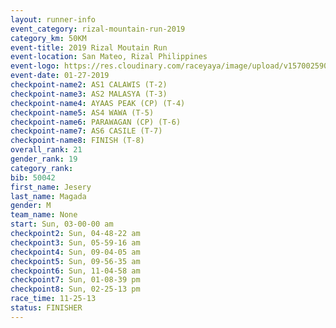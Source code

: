 ```yaml
---
layout: runner-info 
event_category: rizal-mountain-run-2019 
category_km: 50KM 
event-title: 2019 Rizal Moutain Run 
event-location: San Mateo, Rizal Philippines 
event-logo: https://res.cloudinary.com/raceyaya/image/upload/v1570025909/logo/rizal-mountain_gkfete.jpg 
event-date: 01-27-2019 
checkpoint-name2: AS1 CALAWIS (T-2) 
checkpoint-name3: AS2 MALASYA (T-3) 
checkpoint-name4: AYAAS PEAK (CP) (T-4) 
checkpoint-name5: AS4 WAWA (T-5) 
checkpoint-name6: PARAWAGAN (CP) (T-6) 
checkpoint-name7: AS6 CASILE (T-7) 
checkpoint-name8: FINISH (T-8) 
overall_rank: 21
gender_rank: 19
category_rank: 
bib: 50042
first_name: Jesery
last_name: Magada
gender: M
team_name: None
start: Sun, 03-00-00 am
checkpoint2: Sun, 04-48-22 am
checkpoint3: Sun, 05-59-16 am
checkpoint4: Sun, 09-04-05 am
checkpoint5: Sun, 09-56-35 am
checkpoint6: Sun, 11-04-58 am
checkpoint7: Sun, 01-08-39 pm
checkpoint8: Sun, 02-25-13 pm
race_time: 11-25-13
status: FINISHER
---
```

